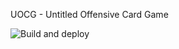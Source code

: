UOCG - Untitled Offensive Card Game

![Build and deploy](https://github.com/itsmatttobin/uocg/workflows/Build%20and%20deploy/badge.svg)

